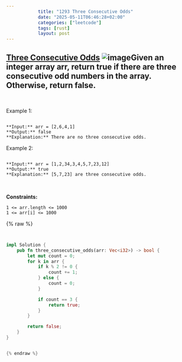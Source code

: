 ```yaml
---
            title: "1293 Three Consecutive Odds"
            date: "2025-05-11T06:46:28+02:00"
            categories: ["leetcode"]
            tags: [rust]
            layout: post
---
```

            
## [Three Consecutive Odds](https://leetcode.com/problems/three-consecutive-odds) ![image](https://img.shields.io/badge/Difficulty-Easy-brightgreen)Given an integer array arr, return true if there are three consecutive odd numbers in the array. Otherwise, return false.

 

Example 1:

```

**Input:** arr = [2,6,4,1]
**Output:** false
**Explanation:** There are no three consecutive odds.

```

Example 2:

```

**Input:** arr = [1,2,34,3,4,5,7,23,12]
**Output:** true
**Explanation:** [5,7,23] are three consecutive odds.

```

 

**Constraints:**

	1 <= arr.length <= 1000
	1 <= arr[i] <= 1000

{% raw %}


```rust


impl Solution {
    pub fn three_consecutive_odds(arr: Vec<i32>) -> bool {
        let mut count = 0;
        for k in arr {
            if k % 2 != 0 {
                count += 1;
            } else {
                count = 0;
            }

            if count == 3 {
                return true;
            }
        }

        return false;
    }
}


{% endraw %}
```

